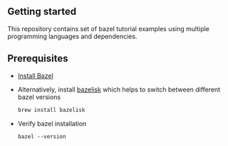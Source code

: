 ## Getting started
This repository contains set of bazel tutorial examples using multiple programming languages and dependencies.

## Prerequisites
- [Install Bazel](https://bazel.build/install)
- Alternatively, install [bazelisk](https://bazel.build/install/bazelisk) which helps to switch between different bazel versions
    
  ```sh
  brew install bazelisk
  ```
  
- Verify bazel installation
  ```shell
  bazel --version
  ```